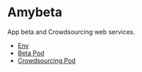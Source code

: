 # Amybeta

App beta and Crowdsourcing web services.

* [Env](../../eks/env/amybeta.env)
* [Beta Pod](../../pod/meteor/beta/deploy.yaml)
* [Crowdsourcing Pod](../../pod/meteor/cs/deploy.yaml)
